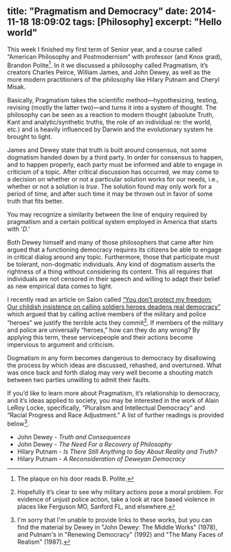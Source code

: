 title: "Pragmatism and Democracy"
date: 2014-11-18 18:09:02
tags: [Philosophy]
excerpt: "Hello world"
---
This week I finished my first term of Senior year, and a course called “American Philosophy and Postmodernism” with professor (and Knox grad), Brandon Polite[^1]. In it we discussed a philosophy called Pragmatism, it’s creators Charles Peirce, William James, and John Dewey, as well as the more modern practitioners of the philosophy like Hilary Putnam and Cheryl Misak.

Basically, Pragmatism takes the scientific method—hypothesizing, testing, revising (mostly the latter two)—and turns it into a system of thought. The philosophy can be seen as a reaction to modern thought (absolute Truth, Kant and analytic/synthetic truths, the role of an individual re: the world, etc.) and is heavily influenced by Darwin and the evolutionary system he brought to light. 

James and Dewey state that truth is built around consensus, not some dogmatism handed down by a third party. In order for consensus to happen, and to happen properly, each party must be informed and able to engage in criticism of a topic. After critical discussion has occurred, we may come to a decision on whether or not a particular solution works for our needs, i.e., whether or not a solution is *true*. The solution found may only work for a period of time, and after such time it may be thrown out in favor of some truth that fits better.

You may recognize a similarity between the line of enquiry required by pragmatism and a certain political system employed in America that starts with '*D*.'

Both Dewey himself and many of those philosophers that came after him argued that a functioning democracy requires its citizens be able to engage in critical dialog around any topic. Furthermore, those that participate must be tolerant, non-dogmatic individuals. Any kind of dogmatism asserts the rightness of a thing without considering its content. This all requires that individuals are not censored in their speech and willing to adapt their belief as new empirical data comes to light. 

I recently read an article on Salon called [“You don’t protect my freedom: Our childish insistence on calling soldiers heroes deadens real democracy”](http://www.salon.com/2014/11/09/you_dont_protect_my_freedom_our_childish_insistence_on_calling_soldiers_heroes_deadens_real_democracy/) which argued that by calling active members of the military and police “heroes” we justify the terrible acts they commit[^2]. If members of the military and police are universally “heroes,” how can they do any wrong? By applying this term, these servicepeople and their actions become impervious to argument and criticism.

Dogmatism in any form becomes dangerous to democracy by disallowing the process by which ideas are discussed, rehashed, and overturned. What was once back and forth dialog may very well become a shouting match between two parties unwilling to admit their faults.

If you’d like to learn more about Pragmatism, it’s relationship to democracy, and it’s ideas applied to society, you may be interested in the work of Alain LeRoy Locke, specifically, “Pluralism and Intellectual Democracy” and “Racial Progress and Race Adjustment.” A list of further readings is provided below[^3].

 

- John Dewey - *Truth and Consequences*
- John Dewey - *The Need For a Recovery of Philosophy*
- Hilary Putnam - *Is There Still Anything to Say About Reality and Truth?*
- Hilary Putnam - *A Reconsideration of Deweyan Democracy*




[^1]: The plaque on his door reads B. Polite.
[^2]: Hopefully it’s clear to see why military actions pose a moral problem. For evidence of unjust police action, take a look at race based violence in places like Ferguson MO, Sanford FL, and elsewhere.
[^3]: I'm sorry that I'm unable to provide links to these works, but you can find the material by Dewey in "John Dewey: The Middle Works" (1978), and Putnam's in "Renewing Democracy" (1992) and "The Many Faces of Realism" (1987).
